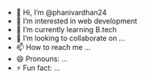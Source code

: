- 👋 Hi, I’m @phanivardhan24
- 👀 I’m interested in web development
- 🌱 I’m currently learning B.tech
- 💞️ I’m looking to collaborate on ...
- 📫 How to reach me ...
- 😄 Pronouns: ...
- ⚡ Fun fact: ...

<!---
phanivardhan24/phanivardhan24 is a ✨ special ✨ repository because its `README.md` (this file) appears on your GitHub profile.
You can click the Preview link to take a look at your changes.
--->
